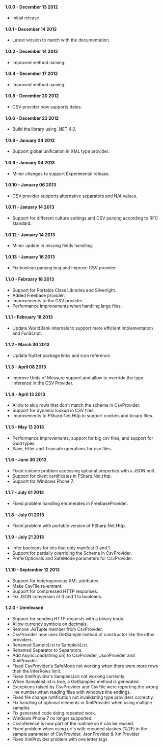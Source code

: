 #### 1.0.0 - December 13 2012
* Initial release

#### 1.0.1 - December 14 2012
* Latest version to match with the documentation.

#### 1.0.2 - December 14 2012
* Improved method naming.

#### 1.0.4 - December 17 2012
* Improved method naming.

#### 1.0.5 - December 20 2012
* CSV provider now supports dates.

#### 1.0.6 - December 23 2012
* Build the library using .NET 4.0.

#### 1.0.8 - January 04 2013
* Support global unification in XML type provider.

#### 1.0.9 - January 04 2013
* Minor changes to support Experimental release.

#### 1.0.10 - January 06 2013
* CSV provider supports alternative separators and N/A values.

#### 1.0.11 - January 14 2013
* Support for different culture settings and CSV parsing according to RFC standard.

#### 1.0.12 - January 14 2013
* Minor update in missing fields handling.

#### 1.0.13 - January 16 2013
* Fix boolean parsing bug and improve CSV provider.

#### 1.1.0 - February 18 2013
* Support for Portable Class Libraries and Silverlight.
* Added Freebase provider.
* Improvements to the CSV provider.
* Performance improvements when handling large files.

#### 1.1.1 - February 18 2013
* Update WorldBank internals to support more efficient implementation and FunScript.

#### 1.1.2 - March 30 2013
* Update NuGet package links and icon reference.

#### 1.1.3 - April 08 2013
* Improve Units of Measure support and allow to override the type inference in the CSV Provider.

#### 1.1.4 - April 13 2013
* Allow to skip rows that don't match the schema in CsvProvider.
* Support for dynamic lookup in CSV files.
* Improvements to FSharp.Net.Http to support cookies and binary files.

#### 1.1.5 - May 13 2013
* Performance improvements, support for big csv files, and support for Guid types.
* Save, Filter and Truncate operations for csv files.

#### 1.1.6 - June 30 2013
* Fixed runtime problem accessing optional properties with a JSON null.
* Support for client certificates in FSharp.Net.Http.
* Support for Windows Phone 7.

#### 1.1.7 - July 01 2013
* Fixed problem handling enumerates in FreebaseProvider.

#### 1.1.8 - July 01 2013
* Fixed problem with portable version of FSharp.Net.Http.

#### 1.1.9 - July 21 2013
* Infer booleans for ints that only manifest 0 and 1.    
* Support for partially overriding the Schema in CsvProvider.
* PreferOptionals and SafeMode parameters for CsvProvider.

#### 1.1.10 - September 12 2013
* Support for heterogeneous XML attributes.
* Make CsvFile re-entrant. 
* Support for compressed HTTP responses. 
* Fix JSON conversion of 0 and 1 to booleans.

#### 1.2.0 - Unreleased
* Support for sending HTTP requests with a binary body.
* Allow currency symbols on decimals.
* Remove .AsTuple member from CsvProvider.
* CsvProvider now uses GetSample instead of constructor like the other providers.
* Renamed SampleList to SampleIsList.
* Renamed Separator to Separators.
* Add AsyncLoad(string uri) to CsvProvider, JsonProvider and XmlProvider.
* Fixed CsvProvider's SafeMode not working when there were more rows than the InferRows limit.
* Fixed XmlProvider's SampleIsList not working correctly.
* When SampleIsList is true, a GetSamples method is generated.
* Exceptions raised by CsvProvider and CsvFile were reporting the wrong line number when reading files with windows line endings.
* Fixed file change notification not invalidating type providers correctly.
* Fix handling of optional elements in XmlProvider when using multiple samples.
* Fix generated code doing repeated work.
* Windows Phone 7 no longer supported.
* CsvInference is now part of the runtime so it can be reused.
* Fixed problem when using uri's with encoded slashes (%2F) in the sample parameter of CsvProvider, JsonProvider & XmlProvider
* Fixed XmlProvider problem with one letter tags

